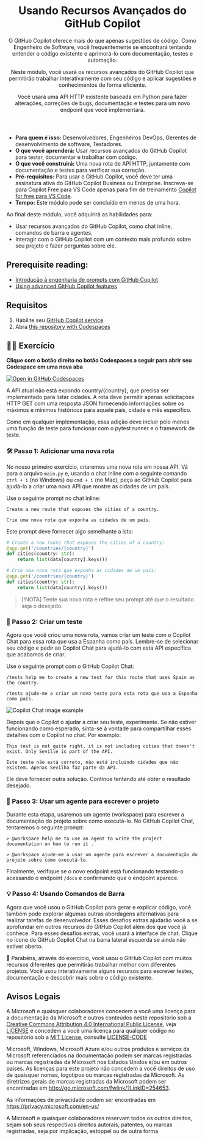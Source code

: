 <header>

# Usando Recursos Avançados do GitHub Copilot

O GitHub Copilot oferece mais do que apenas sugestões de código. Como Engenheiro de Software, você frequentemente se encontrará tentando entender o código existente e aprimorá-lo com documentação, testes e automação.

Neste módulo, você usará os recursos avançados do GitHub Copilot que permitirão trabalhar interativamente com seu código e aplicar sugestões e conhecimentos de forma eficiente.

Você usará uma API HTTP existente baseada em Python para fazer alterações, correções de bugs, documentação e testes para um novo endpoint que você implementará.

</header>

- **Para quem é isso:** Desenvolvedores, Engenheiros DevOps, Gerentes de desenvolvimento de software, Testadores.
- **O que você aprenderá:** Usar recursos avançados do GitHub Copilot para testar, documentar e trabalhar com código.
- **O que você construirá:** Uma nova rota de API HTTP, juntamente com documentação e testes para verificar sua correção.
- **Pré-requisitos:** Para usar o GitHub Copilot, você deve ter uma assinatura ativa do GitHub Copilot Business ou Enterprise. Inscreva-se para Copilot Free para VS Code apenas para fim de treinamento [Copilot for free para VS Code](https://learn.microsoft.com/en-us/visualstudio/ide/copilot-free-plan?view=vs-2022).
- **Tempo:** Este módulo pode ser concluído em menos de uma hora.

Ao final deste módulo, você adquirirá as habilidades para:

- Usar recursos avançados do GitHub Copilot, como chat inline, comandos de barra e agentes.
- Interagir com o GitHub Copilot com um contexto mais profundo sobre seu projeto e fazer perguntas sobre ele.

## Prerequisite reading:
- [Introdução à engenharia de prompts com GitHub Copilot](https://learn.microsoft.com/training/modules/introduction-prompt-engineering-with-github-copilot//?WT.mc_id=academic-113596-abartolo)
- [Using advanced GitHub Copilot features](https://learn.microsoft.com/training/modules/advanced-github-copilot/?WT.mc_id=academic-113596-abartolo)

## Requisitos

1. Habilite seu [GitHub Copilot service](https://github.com/github-copilot/signup)
1. Abra [this repository with Codespaces](https://codespaces.new/MicrosoftDocs/mslearn-advanced-copilot)

## 💪🏽 Exercício

**Clique com o botão direito no botão Codespaces a seguir para abrir seu Codespace em uma nova aba**
 
[![Open in GitHub Codespaces](https://github.com/codespaces/badge.svg)](https://codespaces.new/MicrosoftDocs/mslearn-copilot-codespaces-python)

A API atual não está expondo country/{country}, que precisa ser implementado para listar cidades. A rota deve permitir apenas solicitações HTTP GET com uma resposta JSON fornecendo informações sobre os máximos e mínimos históricos para aquele país, cidade e mês específico.

Como em qualquer implementação, essa adição deve incluir pelo menos uma função de teste para funcionar com o pytest runner e o framework de teste.

### 🛠 Passo 1: Adicionar uma nova rota 

No nosso primeiro exercício, criaremos uma nova rota em nossa API. Vá para o arquivo `main.py` e, usando o chat inline com o seguinte comando `ctrl + i` (no Windows) ou `cmd + i` (no Mac), peça ao GitHub Copilot para ajudá-lo a criar uma nova API que mostre as cidades de um país.

Use o seguinte prompt no chat inline:


```
Create a new route that exposes the cities of a country.
```
```
Crie uma nova rota que exponha as cidades de um país.
```

Este prompt deve fornecer algo semelhante a isto:


```python
# Create a new route that exposes the cities of a country:
@app.get('/countries/{country}')
def cities(country: str):
    return list(data[country].keys())

```
```python
# Crie uma nova rota que exponha as cidades de um país:
@app.get('/countries/{country}')
def cities(country: str):
    return list(data[country].keys())

```


> [!NOTA]
> Tente sua nova rota e refine seu prompt até que o resultado seja o desejado.

### 🔎 Passo 2: Criar um teste
Agora que você criou uma nova rota, vamos criar um teste com o Copilot Chat para essa rota que usa a Espanha como país. Lembre-se de selecionar seu código e pedir ao Copilot Chat para ajudá-lo com esta API específica que acabamos de criar.

Use o seguinte prompt com o GitHub Copilot Chat:

```
/tests help me to create a new test for this route that uses Spain as the country.
```
```
/tests ajude-me a criar um novo teste para esta rota que usa a Espanha como país.
```

![Copilot Chat image example](https://raw.githubusercontent.com/MicrosoftDocs/mslearn-advanced-copilot/main/images/ideascopilot.png)


Depois que o Copilot o ajudar a criar seu teste, experimente. Se não estiver funcionando como esperado, sinta-se à vontade para compartilhar esses detalhes com o Copilot no chat. Por exemplo:

```
This test is not quite right, it is not including cities that doesn't exist. Only Seville is part of the API.
```
```
Este teste não está correto, não está incluindo cidades que não existem. Apenas Sevilha faz parte da API.
```

Ele deve fornecer outra solução. Continue tentando até obter o resultado desejado.

### 🐍 Passo 3: Usar um agente para escrever o projeto
Durante esta etapa, usaremos um agente (workspace) para escrever a documentação do projeto sobre como executá-lo. No GitHub Copilot Chat, tentaremos o seguinte prompt:

```> @workspace help me to use an agent to write the project documentation on how to run it .```

```> @workspace ajude-me a usar um agente para escrever a documentação do projeto sobre como executá-lo.```

Finalmente, verifique se o novo endpoint está funcionando testando-o acessando o endpoint `/docs` e confirmando que o endpoint aparece.


### 💡 Passo 4: Usando Comandos de Barra

Agora que você usou o GitHub Copilot para gerar e explicar código, você também pode explorar algumas outras abordagens alternativas para realizar tarefas de desenvolvedor. Esses desafios extras ajudarão você a se aprofundar em outros recursos do GitHub Copilot além dos que você já conhece. Para esses desafios extras, você usará a interface de chat. Clique no ícone do GitHub Copilot Chat na barra lateral esquerda se ainda não estiver aberto.

🚀 Parabéns, através do exercício, você usou o GitHub Copilot com muitos recursos diferentes que permitirão trabalhar melhor com diferentes projetos. Você usou interativamente alguns recursos para escrever testes, documentação e descobrir mais sobre o código existente.

## Avisos Legais
 
A Microsoft e quaisquer colaboradores concedem a você uma licença para a documentação da Microsoft e outros conteúdos neste repositório sob a [Creative Commons Attribution 4.0 International Public License](https://creativecommons.org/licenses/by/4.0/legalcode),
veja [LICENSE](LICENSE) e concedem a você uma licença para qualquer código no repositório sob a  [MIT License](https://opensource.org/licenses/MIT), consulte
[LICENSE-CODE](LICENSE-CODE)
 
Microsoft, Windows, Microsoft Azure e/ou outros produtos e serviços da Microsoft referenciados na documentação podem ser marcas registradas ou marcas registradas da Microsoft nos Estados Unidos e/ou em outros países. As licenças para este projeto não concedem a você direitos de uso de quaisquer nomes, logotipos ou marcas registradas da Microsoft. As diretrizes gerais de marcas registradas da Microsoft podem ser encontradas em http://go.microsoft.com/fwlink/?LinkID=254653.
 
As informações de privacidade podem ser encontradas em https://privacy.microsoft.com/en-us/
 
A Microsoft e quaisquer colaboradores reservam todos os outros direitos, sejam sob seus respectivos direitos autorais, patentes, ou marcas registradas, seja por implicação, estoppel ou de outra forma.
